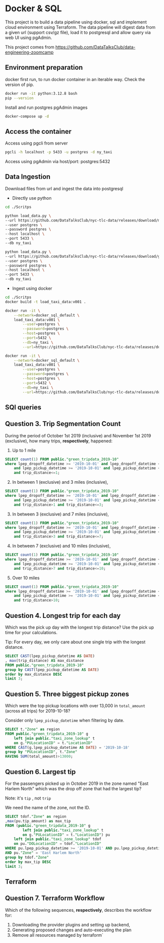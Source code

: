 # Docker & SQL

This project is to build a data pipeline using docker, sql and implement cloud environment using Terraform. The data pipeline will digest data from a given url (support csv/gz file), load it to postgresql and allow query via web UI using pgAdmin.

This project comes from https://github.com/DataTalksClub/data-engineering-zoomcamp

## Environment preparation
docker first run, to run docker container in an iterable way. Check the version of pip.
```bash
docker run -it python:3.12.8 bash
pip --version
```

Install and run postgres pgAdmin images
```bash
docker-compose up -d
```

## Access the container
Access using pgcli from server
```bash
pgcli -h localhost -p 5433 -u postgres -d ny_taxi
```
Access using pgAdmin via host/port: postgres:5432

## Data Ingestion
Download files from url and ingest the data into postgresql
- Directly use python
```bash
cd ./Scritps
```
```bash
python load_data.py \
--url https://github.com/DataTalksClub/nyc-tlc-data/releases/download/misc/taxi_zone_lookup.csv \
--user postgres \
--password postgres \
--host localhost \
--port 5433 \
--db ny_taxi
```
```bash
python load_data.py \
--url https://github.com/DataTalksClub/nyc-tlc-data/releases/download/green/green_tripdata_2019-10.csv.gz \
--user postgres \
--password postgres \
--host localhost \
--port 5433 \
--db ny_taxi
```

- Ingest using docker
```bash
cd ./Scritps
docker build -t load_taxi_data:v001 .
```
```bash
docker run -it \
    --network=docker_sql_default \
    load_taxi_data:v001 \
        --user=postgres \
        --password=postgres \
        --host=postgres \
        --port=5432 \
        --db=ny_taxi \
        --url=https://github.com/DataTalksClub/nyc-tlc-data/releases/download/misc/taxi_zone_lookup.csv
```
```bash
docker run -it \
    --network=docker_sql_default \
    load_taxi_data:v001 \
        --user=postgres \
        --password=postgres \
        --host=postgres \
        --port=5432 \
        --db=ny_taxi \
        --url=https://github.com/DataTalksClub/nyc-tlc-data/releases/download/green/green_tripdata_2019-10.csv.gz
```
## SQl queries
## Question 3. Trip Segmentation Count

During the period of October 1st 2019 (inclusive) and November 1st 2019 (exclusive), how many trips, **respectively**, happened:
1. Up to 1 mile
```sql
SELECT count(1) FROM public."green_tripdata_2019-10"
where lpep_dropoff_datetime >= '2019-10-01' and lpep_dropoff_datetime < '2019-11-01'
    and lpep_pickup_datetime >= '2019-10-01' and lpep_pickup_datetime < '2019-11-01'
    and trip_distance<=1;
```
2. In between 1 (exclusive) and 3 miles (inclusive),
```sql
SELECT count(1) FROM public."green_tripdata_2019-10"
where lpep_dropoff_datetime >= '2019-10-01' and lpep_dropoff_datetime < '2019-11-01'
    and lpep_pickup_datetime >= '2019-10-01' and lpep_pickup_datetime < '2019-11-01'
    and trip_distance>1 and trip_distance<=3;
```
3. In between 3 (exclusive) and 7 miles (inclusive),
```sql
SELECT count(1) FROM public."green_tripdata_2019-10"
where lpep_dropoff_datetime >= '2019-10-01' and lpep_dropoff_datetime < '2019-11-01'
    and lpep_pickup_datetime >= '2019-10-01' and lpep_pickup_datetime < '2019-11-01'
    and trip_distance>3 and trip_distance<=7;
```
4. In between 7 (exclusive) and 10 miles (inclusive),
```sql
SELECT count(1) FROM public."green_tripdata_2019-10"
where lpep_dropoff_datetime >= '2019-10-01' and lpep_dropoff_datetime < '2019-11-01'
    and lpep_pickup_datetime >= '2019-10-01' and lpep_pickup_datetime < '2019-11-01'
    and trip_distance>7 and trip_distance<=10;
```
5. Over 10 miles 
```sql
SELECT count(1) FROM public."green_tripdata_2019-10"
where lpep_dropoff_datetime >= '2019-10-01' and lpep_dropoff_datetime < '2019-11-01'
    and lpep_pickup_datetime >= '2019-10-01' and lpep_pickup_datetime < '2019-11-01'
    and trip_distance>10;
```

## Question 4. Longest trip for each day

Which was the pick up day with the longest trip distance?
Use the pick up time for your calculations.

Tip: For every day, we only care about one single trip with the longest distance. 

```sql
SELECT CAST(lpep_pickup_datetime AS DATE)
, max(trip_distance) AS max_distance 
FROM public."green_tripdata_2019-10"
group by CAST(lpep_pickup_datetime AS DATE)
order by max_distance DESC
limit 3;
```

## Question 5. Three biggest pickup zones

Which were the top pickup locations with over 13,000 in
`total_amount` (across all trips) for 2019-10-18?

Consider only `lpep_pickup_datetime` when filtering by date.
 
```sql
SELECT t."Zone" as region
FROM public."green_tripdata_2019-10" g
    left join public."taxi_zone_lookup" t
    on g."PULocationID" = t."LocationID"
WHERE CAST(g.lpep_pickup_datetime AS DATE) = '2019-10-18'
group by "PULocationID", t."Zone"
HAVING SUM(total_amount)>13000;
```

## Question 6. Largest tip

For the passengers picked up in October 2019 in the zone
named "East Harlem North" which was the drop off zone that had
the largest tip?

Note: it's `tip` , not `trip`

We need the name of the zone, not the ID.

```sql
SELECT tdof."Zone" as region
,max(pu.tip_amount) as max_tip
FROM (public."green_tripdata_2019-10" g
        left join public."taxi_zone_lookup" t
        on g."PULocationID" = t."LocationID") pu
    left join public."taxi_zone_lookup" tdof
    on pu."DOLocationID" = tdof."LocationID"
WHERE pu.lpep_pickup_datetime >= '2019-10-01' AND pu.lpep_pickup_datetime < '2019-11-01'
AND pu."Zone" = 'East Harlem North'
group by tdof."Zone"
order by max_tip DESC
limit 3;
```

## Terraform
## Question 7. Terraform Workflow

Which of the following sequences, **respectively**, describes the workflow for: 
1. Downloading the provider plugins and setting up backend,
2. Generating proposed changes and auto-executing the plan
3. Remove all resources managed by terraform`
